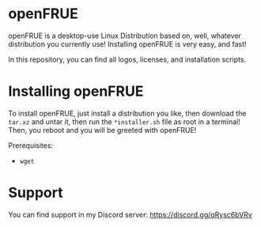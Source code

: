 # openFRUE

openFRUE is a desktop-use Linux Distribution based on, well, whatever distribution you currently use!
Installing openFRUE is very easy, and fast!

In this repository, you can find all logos, licenses, and installation scripts.

# Installing openFRUE

To install openFRUE, just install a distribution you like, then download the `tar.xz` and untar it, then run the `*installer.sh` file as root in a terminal! Then, you reboot and you will be greeted with openFRUE!

Prerequisites:
- `wget`

# Support

You can find support in my Discord server: https://discord.gg/qRysc6bVRv
